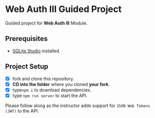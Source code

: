 # Web Auth III Guided Project

Guided project for **Web Auth III** Module.

## Prerequisites

- [SQLite Studio](https://sqlitestudio.pl/index.rvt?act=download) installed.

## Project Setup

- [x] fork and clone this repository.
- [x] **CD into the folder** where you cloned **your fork**.
- [x] type`npm i` to download dependencies.
- [x] type `npm run server` to start the API.

Please follow along as the instructor adds support for `JSON Web Tokens (JWT)` to the API.
